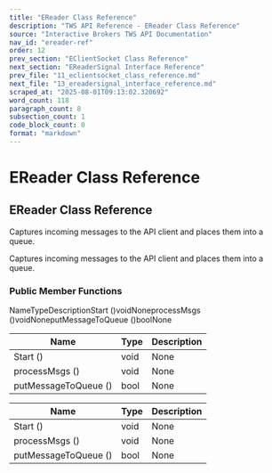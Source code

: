 ```yaml
---
title: "EReader Class Reference"
description: "TWS API Reference - EReader Class Reference"
source: "Interactive Brokers TWS API Documentation"
nav_id: "ereader-ref"
order: 12
prev_section: "EClientSocket Class Reference"
next_section: "EReaderSignal Interface Reference"
prev_file: "11_eclientsocket_class_reference.md"
next_file: "13_ereadersignal_interface_reference.md"
scraped_at: "2025-08-01T09:13:02.320692"
word_count: 118
paragraph_count: 8
subsection_count: 1
code_block_count: 0
format: "markdown"
---
```


# EReader Class Reference

## EReader Class Reference

Captures incoming messages to the API client and places them into a queue.

Captures incoming messages to the API client and places them into a queue.

### Public Member Functions

NameTypeDescriptionStart ()voidNoneprocessMsgs ()voidNoneputMessageToQueue ()boolNone

| Name | Type | Description |
| --- | --- | --- |
| Start () | void | None |
| processMsgs () | void | None |
| putMessageToQueue () | bool | None |

| Name | Type | Description |
| --- | --- | --- |
| Start () | void | None |
| processMsgs () | void | None |
| putMessageToQueue () | bool | None |